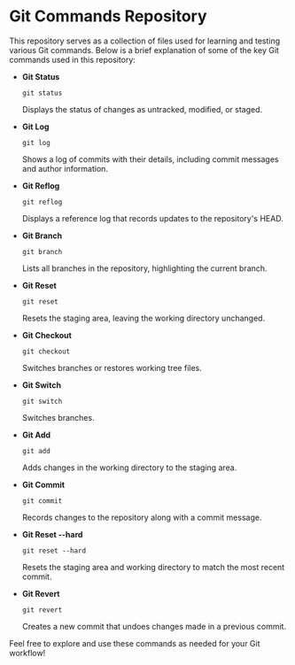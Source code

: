 <h1>Git Commands Repository</h1>

<p>This repository serves as a collection of files used for learning and testing various Git commands. Below is a brief explanation of some of the key Git commands used in this repository:</p>

<ul>
  <li><strong>Git Status</strong></li>
  <pre><code>git status</code></pre>
  <p>Displays the status of changes as untracked, modified, or staged.</p>

  <li><strong>Git Log</strong></li>
  <pre><code>git log</code></pre>
  <p>Shows a log of commits with their details, including commit messages and author information.</p>

  <li><strong>Git Reflog</strong></li>
  <pre><code>git reflog</code></pre>
  <p>Displays a reference log that records updates to the repository's HEAD.</p>

  <li><strong>Git Branch</strong></li>
  <pre><code>git branch</code></pre>
  <p>Lists all branches in the repository, highlighting the current branch.</p>

  <li><strong>Git Reset</strong></li>
  <pre><code>git reset</code></pre>
  <p>Resets the staging area, leaving the working directory unchanged.</p>

  <li><strong>Git Checkout</strong></li>
  <pre><code>git checkout</code></pre>
  <p>Switches branches or restores working tree files.</p>

  <li><strong>Git Switch</strong></li>
  <pre><code>git switch</code></pre>
  <p>Switches branches.</p>

  <li><strong>Git Add</strong></li>
  <pre><code>git add</code></pre>
  <p>Adds changes in the working directory to the staging area.</p>

  <li><strong>Git Commit</strong></li>
  <pre><code>git commit</code></pre>
  <p>Records changes to the repository along with a commit message.</p>

  <li><strong>Git Reset --hard</strong></li>
  <pre><code>git reset --hard</code></pre>
  <p>Resets the staging area and working directory to match the most recent commit.</p>

  <li><strong>Git Revert</strong></li>
  <pre><code>git revert</code></pre>
  <p>Creates a new commit that undoes changes made in a previous commit.</p>
</ul>

<p>Feel free to explore and use these commands as needed for your Git workflow!</p>
